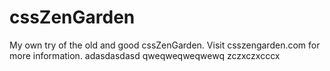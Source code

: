 # cssZenGarden
My own try of the old and good cssZenGarden. Visit csszengarden.com for more information.
adasdasdasd
qweqweqweqwewq
zczxczxcccx
